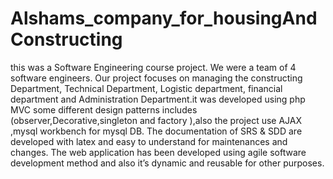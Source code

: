 # Alshams_company_for_housingAndConstructing
this was a Software Engineering course project. We were a team of 4 software engineers. Our project focuses on managing the constructing Department, Technical Department, Logistic department, financial department and Administration Department.it was developed using php MVC some different design patterns includes (observer,Decorative,singleton and factory ),also the project use AJAX ,mysql workbench for mysql DB. The documentation of SRS &amp; SDD are developed with latex and easy to understand for maintenances and changes. The web application has been developed using agile software development method and also it’s dynamic and reusable for other purposes.
